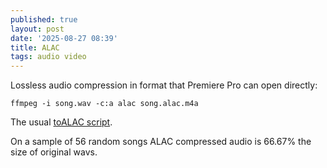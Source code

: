 ```yaml
---
published: true
layout: post
date: '2025-08-27 08:39'
title: ALAC
tags: audio video 
---
```

Lossless audio compression in format that Premiere Pro can open directly:

    ffmpeg -i song.wav -c:a alac song.alac.m4a

The usual [toALAC script](https://raw.githubusercontent.com/brontosaurusrex/singularity/refs/heads/master/bin/toALAC).  

On a sample of 56 random songs ALAC compressed audio is 66.67% the size of original wavs.



